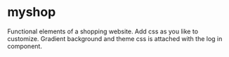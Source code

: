 # myshop
Functional elements of a shopping website.
Add css as you like to customize.
Gradient background and theme css is attached with the log in component.
